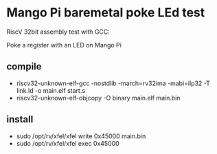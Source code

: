 # Mango Pi baremetal poke LEd test

RiscV 32bit assembly test with GCC:

Poke a register with an LED on Mango Pi

## compile

- riscv32-unknown-elf-gcc -nostdlib -march=rv32ima -mabi=ilp32 -T link.ld -o main.elf start.s
- riscv32-unknown-elf-objcopy -O binary main.elf main.bin

## install

- sudo /opt/rv/xfel/xfel write 0x45000 main.bin
- sudo /opt/rv/xfel/xfel exec 0x45000
